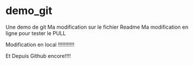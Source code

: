 # demo_git
Une demo de git
Ma modification sur le fichier Readme
Ma modification en ligne pour tester le PULL

Modification en local !!!!!!!!!!!

Et Depuis Github encore!!!!
